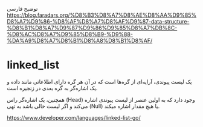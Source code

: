 توضیح فارسی 
https://blog.faradars.org/%D8%B3%D8%A7%D8%AE%D8%AA%D9%85%D8%A7%D9%86-%D8%AF%D8%A7%D8%AF%D9%87-data-structure-%D8%B1%D8%A7%D9%87%D9%86%D9%85%D8%A7%DB%8C-%D8%AC%D8%A7%D9%85%D8%B9-%D9%88-%DA%A9%D8%A7%D8%B1%D8%A8%D8%B1%D8%AF/

# linked_list

یک لیست پیوندی، آرایه‌ای از گره‌ها است که در آن هر گره دارای اطلاعاتی مانند داده و یک اشاره‌گر به گره بعدی در زنجیره است.

همچنین، یک اشاره‌گر راس (Head) وجود دارد که به اولین عنصر از لیست پیوندی اشاره می‌کند و اگر لیست خالی باشد به تهی (Null) یا هیچ مقدار اشاره میکند.

https://www.developer.com/languages/linked-list-go/
